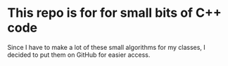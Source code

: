# This repo is for for small bits of C++ code

Since I have to make a lot of these small algorithms for my classes, I decided to put them on GitHub for easier access.

